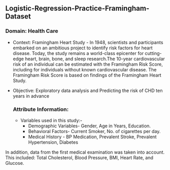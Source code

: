 ## Logistic-Regression-Practice-Framingham-Dataset
### Domain: Health Care
- Context: Framingham Heart Study - In 1948, scientists and participants embarked on an ambitious project to identify risk factors for heart disease. Today, the study remains a world-class 
           epicenter for cutting-edge heart, brain, bone, and sleep research.The 10-year cardiovascular risk of an individual can be estimated with the Framingham Risk Score, including for 
           individuals without known cardiovascular disease. The Framingham Risk Score is based on findings of the Framingham Heart Study.
  
- Objective: Exploratory data analysis and Predicting the risk of CHD ten years in advance
  
  ### Attribute Information:
  - Variables used in this study:-
    - Demographic Variables- Gender, Age in Years, Education.
    - Behavioral Factors- Current Smoker, No. of cigarettes per day.
    - Medical History - BP Medication, Prevalent Stroke, Prevalent Hypertension, Diabetes

In addition, data from the first medical examination was taken into account. This
included: Total Cholesterol, Blood Pressure, BMI, Heart Rate, and Glucose.
